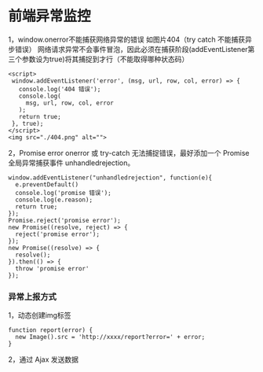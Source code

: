# 前端异常监控
 1，window.onerror不能捕获网络异常的错误 如图片404（try catch 不能捕获异步错误）
 网络请求异常不会事件冒泡，因此必须在捕获阶段(addEventListener第三个参数设为true)将其捕捉到才行（不能取得哪种状态码）
 ```
 <script>
  window.addEventListener('error', (msg, url, row, col, error) => {
    console.log('404 错误');
    console.log(
      msg, url, row, col, error
    );
    return true;
  }, true);
</script>
<img src="./404.png" alt="">
```
2，Promise error onerror 或 try-catch 无法捕捉错误，最好添加一个 Promise 全局异常捕获事件 unhandledrejection。
```
window.addEventListener("unhandledrejection", function(e){
  e.preventDefault()
  console.log('promise 错误');
  console.log(e.reason);
  return true;
});
Promise.reject('promise error');
new Promise((resolve, reject) => {
  reject('promise error');
});
new Promise((resolve) => {
  resolve();
}).then(() => {
  throw 'promise error'
});
```
### 异常上报方式
1，动态创建img标签
```
function report(error) {
  new Image().src = 'http://xxxx/report?error=' + error;
}
```
2，通过 Ajax 发送数据

